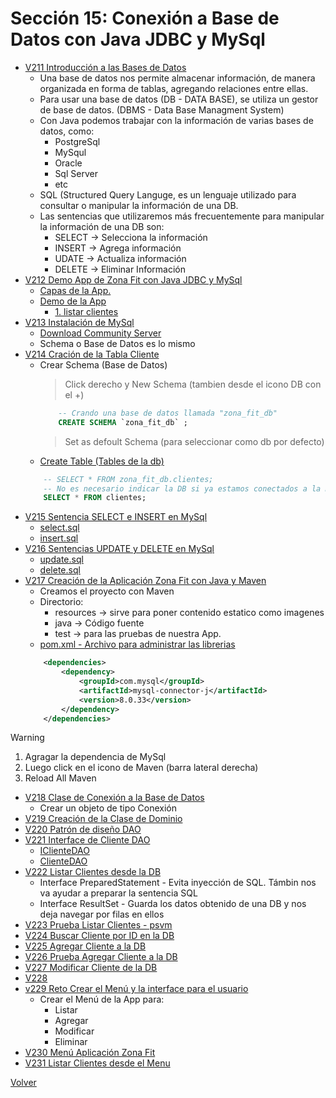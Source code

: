 # Sección 15: Conexión a Base de Datos con Java JDBC y MySql
* [V211 Introducción a las Bases de Datos](V211_Introducción_a_las_Bases_de_Datos)
    - Una base de datos nos permite almacenar información, de manera organizada en forma de tablas,
        agregando relaciones entre ellas.
    - Para usar una base de datos (DB - DATA BASE), se utiliza un gestor de base de datos.
        (DBMS - Data Base Managment System)
    - Con Java podemos trabajar con la información de varias bases de datos, como:
        * PostgreSql
        * MySqul
        * Oracle
        * Sql Server
        * etc
    - SQL (Structured Query Languge, es un lenguaje utilizado para consultar o
        manipular la información de una DB.
    - Las sentencias que utilizaremos más frecuentemente para manipular la información
        de una DB son:
        * SELECT -> Selecciona la información
        * INSERT -> Agrega información
        * UDATE -> Actualiza información
        * DELETE -> Eliminar Información
* [V212 Demo App de Zona Fit con Java JDBC y MySql](V212_Demo_Aplicacion_de_Zona_Fit_con_JavaJDBC_y_MySql)   
    * [Capas de la App.](V212_Demo_Aplicacion_de_Zona_Fit_con_JavaJDBC_y_MySql/aplicacion.jpg)
    * [Demo de la App](V212_Demo_Aplicacion_de_Zona_Fit_con_JavaJDBC_y_MySql/demo1.jpg)
        * [1. listar clientes](V212_Demo_Aplicacion_de_Zona_Fit_con_JavaJDBC_y_MySql/listar-clientes.jpg)
* [V213 Instalación de MySql]()
    * [Download Community Server](https://dev.mysql.com/downloads/mysql/8.0.html)
    - Schema o Base de Datos es lo mismo
* [V214 Cración de la Tabla Cliente](V214_Creacion_de_la_Tabla_Cliente_de_la_App_Zona_Fit/tabla-cliente.jpg)
    - Crear Schema (Base de Datos)
        > Click derecho y New Schema (tambien desde el icono DB con el +)
        ```sql
            -- Crando una base de datos llamada "zona_fit_db"
            CREATE SCHEMA `zona_fit_db` ;
        ```
        > Set as defoult Schema (para seleccionar como db por defecto)
    - [Create Table (Tables de la db)](V214_Creacion_de_la_Tabla_Cliente_de_la_App_Zona_Fit/tabla-clientes.sql)
    ```sql
        -- SELECT * FROM zona_fit_db.clientes;
        -- No es necesario indicar la DB si ya estamos conectados a la misma
        SELECT * FROM clientes;
    ```
* [V215 Sentencia SELECT e INSERT en MySql](V215_Sentencia_SELECT_e_INSERT_en_MySql)
    * [select.sql](V215_Sentencia_SELECT_e_INSERT_en_MySql/select.sql)
    * [insert.sql](V215_Sentencia_SELECT_e_INSERT_en_MySql/insert.sql)
* [V216 Sentencias UPDATE y DELETE en MySql](V216_Sentencias_UPDATE_y_DELETE_en_MySql)
    * [update.sql](V216_Sentencias_UPDATE_y_DELETE_en_MySql/update.sql)
    * [delete.sql](V216_Sentencias_UPDATE_y_DELETE_en_MySql/delete.sql)
* [V217 Creación de la Aplicación Zona Fit con Java y Maven](V217_Creacion_de_la_Aplicacion_Zona_fit_con_Java_y_Maven)
    - Creamos el proyecto con Maven
    - Directorio: 
        - resources -> sirve para poner contenido estatico como imagenes
        - java -> Código fuente
        - test -> para las pruebas de nuestra App.
    - [pom.xml - Archivo para administrar las librerias](V217_Creacion_de_la_Aplicacion_Zona_fit_con_Java_y_Maven/pom.xml)
    ```xml
        <dependencies>
            <dependency>
                <groupId>com.mysql</groupId>
                <artifactId>mysql-connector-j</artifactId>
                <version>8.0.33</version>
            </dependency>
        </dependencies>
    ```
> [!WARNING]  
> 1. Agragar la dependencia de MySql
> 2. Luego click en el icono de Maven (barra lateral derecha)
> 3. Reload All Maven
* [V218 Clase de Conexión a la Base de Datos](V218_Clase_de_Conexion_a_la_Base_de_Datos_con_Java_JDBC/src/main/java/zona_fit/conexion/Conexion.java)
    - Crear un objeto de tipo Conexión
* [V219 Creación de la Clase de Dominio](V219_Creacion_Clase_de_Dominio/src/main/java/zona_fit/dominio/Cliente.java)
* [V220 Patrón de diseño DAO](V220_Patron_de_Disenio_DAO/Docs/patron-de-disenio-DAO.jpg)
* [V221 Interface de Cliente DAO](V221_Interface_Cliente_DAO/src/main/java/zona_fit/datos)
    * [IClienteDAO](V221_Interface_Cliente_DAO/src/main/java/zona_fit/datos/IClienteDAO.java)
    * [ClienteDAO](V221_Interface_Cliente_DAO/src/main/java/zona_fit/datos/ClienteDAO.java)
* [V222 Listar Clientes desde la DB](V222_Listar_Clientes/src/main/java/zona_fit/datos/ClienteDAO.java)
    - Interface PreparedStatement - Evita inyección de SQL. Támbin nos va ayudar a preparar la sentencia SQL
    - Interface ResultSet - Guarda los datos obtenido de una DB y nos deja navegar por filas en ellos
* [V223 Prueba Listar Clientes - psvm](V222_Listar_Clientes/src/main/java/zona_fit/datos/ClienteDAO.java)
* [V224 Buscar Cliente por ID en la DB](V224_Buscar_Cliente_por_Id/src/main/java/zona_fit/datos/ClienteDAO.java)
* [V225 Agregar Cliente a la DB](V225_Agregar_Cliente/src/main/java/zona_fit/datos/ClienteDAO.java)
* [V226 Prueba Agregar Cliente a la DB](V226_Prueba_Agregar_Cliente/src/main/java/zona_fit/datos/ClienteDAO.java)
* [V227 Modificar Cliente de la DB](V227_Modificar_Cliente/src/main/java/zona_fit/datos/ClienteDAO.java)
* [V228](V228_Eliminar_Cliente/src/main/java/zona_fit/datos/ClienteDAO.java)
* [v229 Reto Crear el Menú y la interface para el usuario](V229_Repaso_de_la_Clase_ClienteDAO)
    - Crear el Menú de la App para:
        - Listar
        - Agregar
        - Modificar
        - Eliminar
* [V230 Menú Aplicación Zona Fit](V230_Menu_Applicacion_Zona_Fit)
* [V231 Listar Clientes desde el Menu]()

[Volver](../)